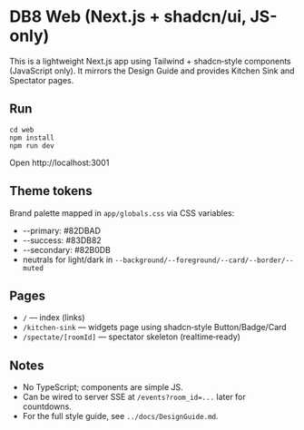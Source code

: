 # DB8 Web (Next.js + shadcn/ui, JS-only)

This is a lightweight Next.js app using Tailwind + shadcn‑style components (JavaScript only). It mirrors the Design Guide and provides Kitchen Sink and Spectator pages.

## Run

```
cd web
npm install
npm run dev
```

Open http://localhost:3001

## Theme tokens

Brand palette mapped in `app/globals.css` via CSS variables:

- --primary: #82DBAD
- --success: #83DB82
- --secondary: #82B0DB
- neutrals for light/dark in `--background/--foreground/--card/--border/--muted`

## Pages

- `/` — index (links)
- `/kitchen-sink` — widgets page using shadcn‑style Button/Badge/Card
- `/spectate/[roomId]` — spectator skeleton (realtime‑ready)

## Notes

- No TypeScript; components are simple JS.
- Can be wired to server SSE at `/events?room_id=...` later for countdowns.
- For the full style guide, see `../docs/DesignGuide.md`.
